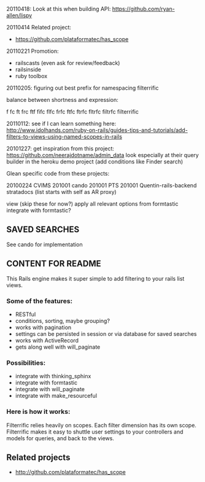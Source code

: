 20110418: Look at this when building API: https://github.com/ryan-allen/lispy


20110414 Related project:

* https://github.com/plataformatec/has_scope


20110221 Promotion:

* railscasts (even ask for review/feedback)
* railsinside
* ruby toolbox


20110205: figuring out best prefix for namespacing filterrific

balance between shortness and expression:

f
fc
ft
frc
ftf
fifc
flfc
frfc
ftfc
ftrfc
fltrfc
filtrfc
filterrific

20110112: see if I can learn something here:
http://www.idolhands.com/ruby-on-rails/guides-tips-and-tutorials/add-filters-to-views-using-named-scopes-in-rails


20101227: get inspiration from this project: https://github.com/neerajdotname/admin_data
look especially at their query builder in the heroku demo project (add conditions like Finder search)


Glean specific code from these projects:

20100224 CVIMS
201001   cando
201001   PTS
201001   Quentin-rails-backend
         stratadocs (list starts with self as AR proxy)


view
(skip these for now?)
apply all relevant options from formtastic
integrate with formtastic?








## SAVED SEARCHES

See cando for implementation




## CONTENT FOR README


This Rails engine makes it super simple to add filtering to your rails list views.

### Some of the features:

* RESTful
* conditions, sorting, maybe grouping?
* works with pagination
* settings can be persisted in session or via database for saved searches
* works with ActiveRecord
* gets along well with will_paginate

### Possibilities:

* integrate with thinking_sphinx
* integrate with formtastic
* integrate with will_paginate
* integrate with make_resourceful

### Here is how it works:

Filterrific relies heavily on scopes. Each filter dimension has its own scope. Filterrific makes it
easy to shuttle user settings to your controllers and models for queries, and back to the views.


## Related projects

* http://github.com/plataformatec/has_scope
